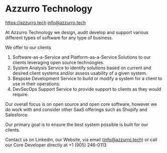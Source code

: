 # Azzurro Technology

https://azzurro.tech
info@azzurro.tech

At Azzurro Technology we design, audit develop and support various different types of software for any type of business.

We offer to our clients
  1) Software-as-a-Service and Platform-as-a-Service Solutions to our clients leveraging open source technoogies.
  2) System Analysis Service to identify solutions based on current and desired client systems and/or assess usability of a given system.
  3) Bespoke Development Service to build or modify a system for a client to use in their operations.
  4) DevSecOps Support Service to provide support to clients as they would require.

Our overall focus is on open source and open core software, however we do work with and consider other SaaS offerings such as Shopify and Salesforce.

Our primary goal is to ensure the best system possible is built for our clients.

Contact us on Linkedin, our Website, via email (info@azzurro.tech) or call our Core Developer directly at +1 (905) 246-0113
